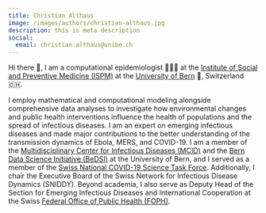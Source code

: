 ```yaml
---
title: Christian Althaus
image: /images/authors/christian-althaus.jpg
description: this is meta description
social:
  email: christian.althaus@unibe.ch
---
```


Hi there 👋, I am a computational epidemiologist 👨‍💻🦠 at the [Institute of Social and Preventive Medicine (ISPM)](https://www.ispm.unibe.ch) at the [University of Bern](https://www.unibe.ch) 🏫, Switzerland 🇨🇭.

I employ mathematical and computational modeling alongside comprehensive data analyses to investigate how environmental changes and public health interventions influence the health of populations and the spread of infectious diseases. I am an expert on emerging infectious diseases and made major contributions to the better understanding of the transmission dynamics of Ebola, MERS, and COVID-19. I am a member of the [Multidisciplinary Center for Infectious Diseases (MCID)](https://www.mcid.unibe.ch) and the [Bern Data Science Initiative (BeDSI)](https://www.bedsi.unibe.ch) at the University of Bern, and I served as a member of the [Swiss National COVID-19 Science Task Force](https://sciencetaskforce.ch). Additionally, I chair the Executive Board of the Swiss Network for Infectious Disease Dynamics (SNIDDY). Beyond academia, I also serve as Deputy Head of the Section for Emerging Infectious Diseases and International Cooperation at the Swiss [Federal Office of Public Health (FOPH)](https://www.bag.admin.ch/bag/en/home.html).
